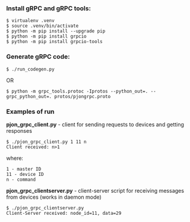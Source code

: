 ### Install gRPC and gRPC tools:
```
$ virtualenv .venv
$ source .venv/bin/activate
$ python -m pip install --upgrade pip
$ python -m pip install grpcio
$ python -m pip install grpcio-tools
```

### Generate gRPC code:
```
$ ./run_codegen.py
```
OR
```
$ python -m grpc_tools.protoc -Iprotos --python_out=. --grpc_python_out=. protos/pjongrpc.proto
```

### Examples of run
**pjon_grpc_client.py** - client for sending requests to devices and getting responses
```
$ ./pjon_grpc_client.py 1 11 n
Client received: n>1
```
where:
```
1 - master ID
11 - device ID
n - command
```
**pjon_grpc_clientserver.py** - client-server script for receiving messages from devices (works in daemon mode)
```
$ ./pjon_grpc_clientserver.py
Client-Server received: node_id=11, data=29
```
